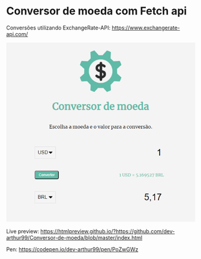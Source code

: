 # Conversor de moeda com Fetch api

Conversões utilizando ExchangeRate-API: https://www.exchangerate-api.com/
 
<p align="center">
  <img width="auto" height="auto" src="https://github.com/dev-arthur99/Conversor-de-moeda/blob/master/example.png">
</p>

Live preview: https://htmlpreview.github.io/?https://github.com/dev-arthur99/Conversor-de-moeda/blob/master/index.html

Pen: https://codepen.io/dev-arthur99/pen/PoZwGWz
